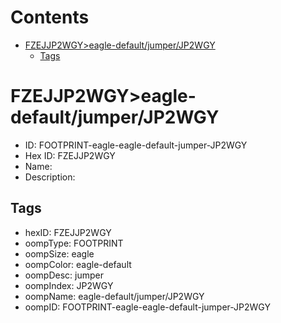 



Contents
========

* [FZEJJP2WGY>eagle-default/jumper/JP2WGY](#fzejjp2wgyeagle-defaultjumperjp2wgy)
	* [Tags](#tags)

# FZEJJP2WGY>eagle-default/jumper/JP2WGY

- ID: FOOTPRINT-eagle-eagle-default-jumper-JP2WGY
- Hex ID: FZEJJP2WGY
- Name: 
- Description: 

## Tags

- hexID: FZEJJP2WGY
- oompType: FOOTPRINT
- oompSize: eagle
- oompColor: eagle-default
- oompDesc: jumper
- oompIndex: JP2WGY
- oompName: eagle-default/jumper/JP2WGY
- oompID: FOOTPRINT-eagle-eagle-default-jumper-JP2WGY
